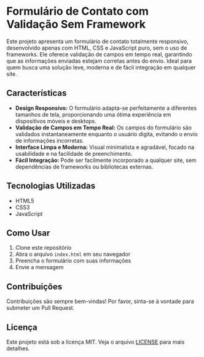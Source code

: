 # Formulário de Contato com Validação Sem Framework

Este projeto apresenta um formulário de contato totalmente responsivo, desenvolvido apenas com HTML, CSS e JavaScript puro, sem o uso de frameworks. Ele oferece validação de campos em tempo real, garantindo que as informações enviadas estejam corretas antes do envio. Ideal para quem busca uma solução leve, moderna e de fácil integração em qualquer site.
## Características

- **Design Responsivo:** O formulário adapta-se perfeitamente a diferentes tamanhos de tela, proporcionando uma ótima experiência em dispositivos móveis e desktops.
- **Validação de Campos em Tempo Real:** Os campos do formulário são validados instantaneamente enquanto o usuário digita, evitando o envio de informações incorretas.
- **Interface Limpa e Moderna:** Visual minimalista e agradável, focado na usabilidade e na facilidade de preenchimento.
- **Fácil Integração:** Pode ser facilmente incorporado a qualquer site, sem dependências de frameworks ou bibliotecas externas.

## Tecnologias Utilizadas

- HTML5
- CSS3
- JavaScript

## Como Usar

1. Clone este repositório
2. Abra o arquivo `index.html` em seu navegador
3. Preencha o formulário com suas informações
4. Envie a mensagem

## Contribuições

Contribuições são sempre bem-vindas! Por favor, sinta-se à vontade para submeter um Pull Request.

## Licença

Este projeto está sob a licença MIT. Veja o arquivo [LICENSE](LICENSE) para mais detalhes.